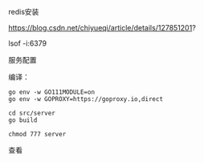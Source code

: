 

redis安装

https://blog.csdn.net/chiyueqi/article/details/127851201?

lsof -i:6379



服务配置

编译：

```text
go env -w GO111MODULE=on
go env -w GOPROXY=https://goproxy.io,direct

cd src/server
go build

chmod 777 server
```

查看



